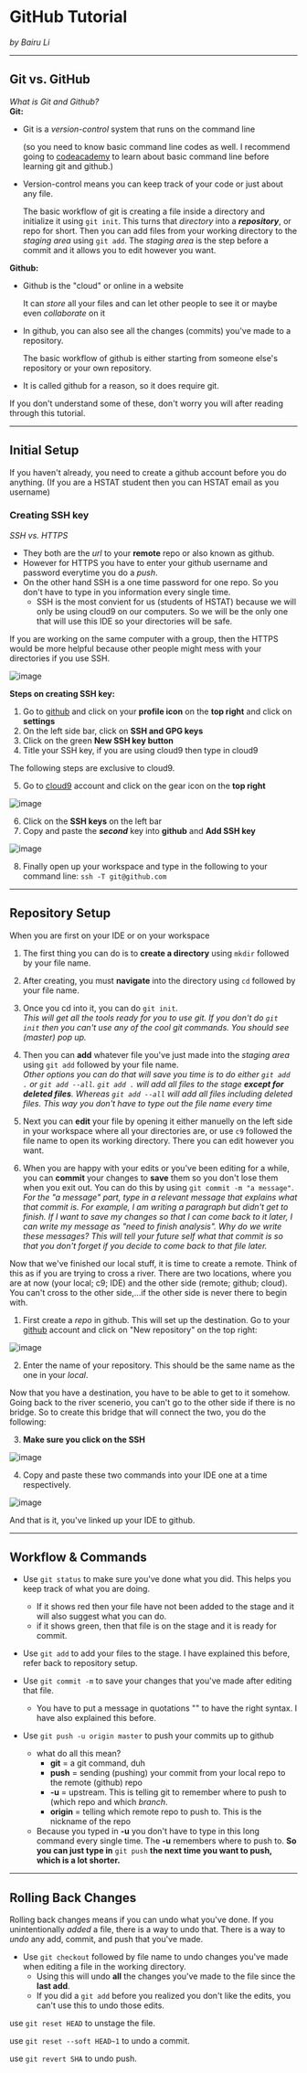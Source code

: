 # GitHub Tutorial

_by Bairu Li_

---
## Git vs. GitHub

_What is Git and Github?_  
**Git:**
* Git is a _version-control_ system that runs on the command line  

  (so you need to know basic command line codes as well. I recommend going to [codeacademy](https://www.codecademy.com/) 
  to learn about basic command line before learning git and github.)
  
* Version-control means you can keep track of your code or just about any file. 

  The basic workflow of git is creating a file inside a directory and initialize it using `git init`. 
  This turns that _directory_ into a **_repository_**, or repo for short. Then you can add files from your working directory to the 
  _staging area_ using `git add`. The _staging area_ is the step before a commit and it allows you to edit however you want.  
  
**Github:**
* Github is the "cloud" or online in a website

  It can _store_ all your files and can let other people to see it or maybe even _collaborate_ on it
  
* In github, you can also see all the changes (commits) you've made to a repository. 

  The basic workflow of github is either starting from someone
  else's repository or your own repository. 
  
* It is called github for a reason, so it does require git.  

If you don't understand some of these, don't worry you will after reading through this tutorial.

---
## Initial Setup
If you haven't already, you need to create a github account before you do anything. (If you are a HSTAT student then you can HSTAT email as you username)  

### Creating SSH key  
_SSH vs. HTTPS_  
* They both are the _url_ to your **remote** repo or also known as github. 
* However for HTTPS you have to enter your github username and password everytime you do a _push_. 
* On the other hand SSH is a one time password for one repo. So you don't have to type in you information every single time. 
  * SSH is the most convient for us (students of HSTAT) because we will only be using cloud9 on our computers. So we will be the only one that
  will use this IDE so your directories will be safe. 

If you are working on the same computer with a group, then the HTTPS would be
more helpful because other people might mess with your directories if you use SSH. 

![image](/github-tutorial/Capture2.PNG)

**Steps on creating SSH key:**

1. Go to [github](https://www.github.com) and click on your **profile icon** on the **top right** and click on **settings**
2. On the left side bar, click on **SSH and GPG keys**
3. Click on the green **New SSH key button**
4. Title your SSH key, if you are using cloud9 then type in cloud9

The following steps are exclusive to cloud9. 

5. Go to [cloud9](https://www.c9.io) account and click on the gear icon on the **top right**

![image](/github-tutorial/Capture4.PNG)

6. Click on the **SSH keys** on the left bar
7. Copy and paste the **_second_** key into **github** and **Add SSH key**

![image](/github-tutorial/Capture5.PNG)

8. Finally open up your workspace and type in the following to your command line:
`ssh -T git@github.com`


---
## Repository Setup

When you are first on your IDE or on your workspace

1. The first thing you can do is to **create a directory** using `mkdir` followed by your file name. 
2. After creating, you must **navigate** into the directory using `cd` followed by your file name. 
3. Once you cd into it, you can do `git init`.  
 _This will get all the tools ready for you to use git. If you don't do `git init` then you
 can't use any of the cool git commands. You should see (master) pop up._

4. Then you can **add** whatever file you've just made into the _staging area_ using `git add` followed by your file name.  
_Other options you can do that will save you time is to do either `git add .` or `git add --all`. `git add .` will add all files to the stage **except for deleted files**. Whereas `git add --all` will add all files including deleted files. This way you don't have to type out the file name every time_


5. Next you can **edit** your file by opening it either manuelly on the left side in your workspace where all your directories are, or use `c9` followed the file name to open its working directory. There you can edit however you want.

6. When you are happy with your edits or you've been editing for a while, you can **commit** your changes to **save** them so you don't lose them when you exit out. You can do this by using `git commit -m "a message"`.  
_For the "a message" part, type in a relevant message that explains what that commit is. For example, I am writing a paragraph but didn't get to finish. If I want to save my changes so that I can come back to it later, I can write my message as "need to finish analysis". Why do we write these messages? This will tell your future self what that commit is so that you don't forget if you decide to come back to that file later._

Now that we've finished our local stuff, it is time to create a remote. Think of this as if you are trying to cross a river. There are two locations, where you are at now (your local; c9; IDE) and the other side (remote; github; cloud). You can't cross to the other side,...if the other side is never there to begin with. 

1. First create a _repo_ in github. This will set up the destination. Go to your [github](www.github.com) account and click on "New repository" on the top right:  

![image](/github-tutorial/Capture.PNG)

2. Enter the name of your repository. This should be the same name as the one in your _local_.

Now that you have a destination, you have to be able to get to it somehow. Going back to the river scenerio, you can't go to the other side if there is no bridge. So to create this bridge that will connect the two, you do the following:

3. **Make sure you click on the SSH**

![image](/github-tutorial/Capture3.PNG)

4. Copy and paste these two commands into your IDE one at a time respectively.

![image](/github-tutorial/Capture6.PNG)

And that is it, you've linked up your IDE to github.

---
## Workflow & Commands

* Use `git status` to make sure you've done what you did. This helps you keep track of what you are doing. 
  * If it shows red then your file have not been added to the stage and it will also suggest what you can do.
  * if it shows green, then that file is on the stage and it is ready for commit.

* Use `git add` to add your files to the stage. I have explained this before, refer back to repository setup.

* Use `git commit -m` to save your changes that you've made after editing that file. 
  * You have to put a message in quotations "" to have the right syntax. I have also explained this before.

* Use `git push -u origin master` to push your commits up to github
  * what do all this mean?
    * **git** = a git command, duh
    * **push** = sending (pushing) your commit from your local repo to the remote (github) repo
    * **-u** = upstream. This is telling git to remember where to push to (which repo and which _branch_.
    *  **origin** = telling which remote repo to push to. This is the nickname of the repo
  * Because you typed in **-u** you don't have to type in this long command every single time. The **-u** remembers where to push to. **So you can just type in** `git push` **the next time you want to push, which is a lot shorter.**

---
## Rolling Back Changes

Rolling back changes means if you can undo what you've done. If you unintentionally _added_ a file, there is a way to undo that. There is a way to _undo_ any add, commit, and push that you've made.

* Use `git checkout` followed by file name to undo changes you've made when editing a file in the working directory. 
  * Using this will undo **all** the changes you've made to the file since the **last add**. 
  * If you did a `git add` before you realized you don't like the edits, you can't use this to undo those edits.

use `git reset HEAD` to unstage the file.

use `git reset --soft HEAD~1` to undo a commit.

use `git revert SHA` to undo push.

<!--Great Job :) You were very thorough and direct with your explainations which is good for better understanding. Make sure to explain more of why with the how and the what.-->

